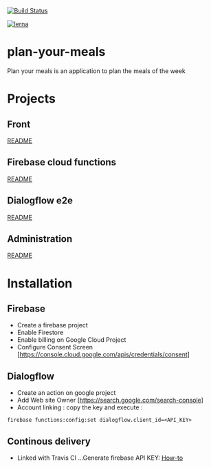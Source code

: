 [![Build Status](https://travis-ci.com/gbrunois/plan-your-meals.svg?branch=master)](https://travis-ci.com/gbrunois/plan-your-meals)

[![lerna](https://img.shields.io/badge/maintained%20with-lerna-cc00ff.svg)](https://lernajs.io/)

# plan-your-meals

Plan your meals is an application to plan the meals of the week

# Projects

## Front

[README](https://github.com/gbrunois/plan-your-meals/blob/master/packages/front/README.md)

## Firebase cloud functions

[README](https://github.com/gbrunois/plan-your-meals/blob/master/packages/functions/README.md)

## Dialogflow e2e

[README](https://github.com/gbrunois/plan-your-meals/blob/master/packages/dialogflow-e2e/README.md)

## Administration

[README](https://github.com/gbrunois/plan-your-meals/blob/master/packages/admin/README.md)

# Installation

## Firebase

- Create a firebase project
- Enable Firestore
- Enable billing on Google Cloud Project
- Configure Consent Screen [https://console.cloud.google.com/apis/credentials/consent]

## Dialogflow

- Create an action on google project
- Add Web site Owner [https://search.google.com/search-console]
- Account linking : copy the key and execute :

```
firebase functions:config:set dialogflow.client_id=<API_KEY>
```

## Continous delivery

- Linked with Travis CI
  ...Generate firebase API KEY: [How-to](https://docs.travis-ci.com/user/deployment/firebase/)
